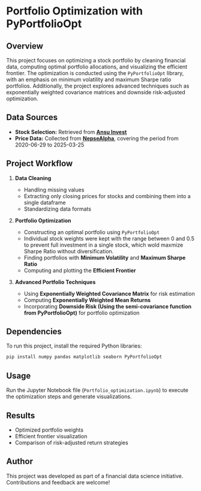 # Portfolio Optimization with PyPortfolioOpt

## Overview
This project focuses on optimizing a stock portfolio by cleaning financial data, computing optimal portfolio allocations, and visualizing the efficient frontier. The optimization is conducted using the `PyPortfolioOpt` library, with an emphasis on minimum volatility and maximum Sharpe ratio portfolios. Additionally, the project explores advanced techniques such as exponentially weighted covariance matrices and downside risk-adjusted optimization.

## Data Sources
- **Stock Selection:** Retrieved from **[Ansu Invest](https://ansuinvest.com/research-opinion/view/still-thinking-of-last-minute-gifts-for-your-valentine-we-ve-got-you-covered586)**
- **Price Data:** Collected from **[NepseAlpha](https://nepsealpha.com/nepse-data)**, covering the period from 2020-06-29 to 2025-03-25

## Project Workflow
1. **Data Cleaning**
   - Handling missing values
   - Extracting only closing prices for stocks and combining them into a single dataframe
   - Standardizing data formats

2. **Portfolio Optimization**
   - Constructing an optimal portfolio using `PyPortfolioOpt`
   - Individual stock weights were kept with the range between 0 and 0.5 to prevent full investment in a single stock, which wold maxmize Sharpe Ratio without diversification.
   - Finding portfolios with **Minimum Volatility** and **Maximum Sharpe Ratio**
   - Computing and plotting the **Efficient Frontier**
   
3. **Advanced Portfolio Techniques**
   - Using **Exponentially Weighted Covariance Matrix** for risk estimation
   - Computing **Exponentially Weighted Mean Returns**
   - Incorporating **Downside Risk (Using the semi-covariance function from PyPortfolioOpt)** for portfolio optimization

## Dependencies
To run this project, install the required Python libraries:

```bash
pip install numpy pandas matplotlib seaborn PyPortfolioOpt
```

## Usage
Run the Jupyter Notebook file (`Portfolio_optimization.ipynb`) to execute the optimization steps and generate visualizations.

## Results
- Optimized portfolio weights
- Efficient frontier visualization
- Comparison of risk-adjusted return strategies

## Author
This project was developed as part of a financial data science initiative. Contributions and feedback are welcome!


